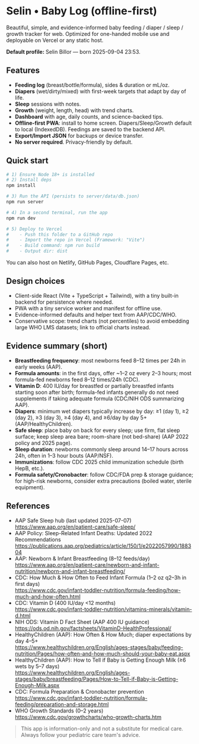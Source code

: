 
# Selin • Baby Log (offline-first)
Beautiful, simple, and evidence-informed baby feeding / diaper / sleep / growth tracker for web. Optimized for one-handed mobile use and deployable on Vercel or any static host.

**Default profile:** Selin Billor — born 2025-09-04 23:53.

## Features
- **Feeding log** (breast/bottle/formula), sides & duration or mL/oz.
- **Diapers** (wet/dirty/mixed) with first-week targets that adapt by day of life.
- **Sleep** sessions with notes.
- **Growth** (weight, length, head) with trend charts.
- **Dashboard** with age, daily counts, and science-backed tips.
- **Offline-first PWA**: install to home screen. Diapers/Sleep/Growth default to local (IndexedDB). Feedings are saved to the backend API.
- **Export/Import JSON** for backups or device transfer.
- **No server required**. Privacy-friendly by default.

## Quick start
```bash
# 1) Ensure Node 18+ is installed
# 2) Install deps
npm install

# 3) Run the API (persists to server/data/db.json)
npm run server

# 4) In a second terminal, run the app
npm run dev

# 5) Deploy to Vercel
#    - Push this folder to a GitHub repo
#    - Import the repo in Vercel (Framework: "Vite")
#    - Build command: npm run build
#    - Output dir: dist
```
You can also host on Netlify, GitHub Pages, Cloudflare Pages, etc.

## Design choices
- Client-side React (Vite + TypeScript + Tailwind), with a tiny built-in backend for persistence where needed.
- PWA with a tiny service worker and manifest for offline use.
- Evidence-informed defaults and helper text from AAP/CDC/WHO.
- Conservative scope: trend charts (not percentiles) to avoid embedding large WHO LMS datasets; link to official charts instead.

## Evidence summary (short)
- **Breastfeeding frequency**: most newborns feed 8–12 times per 24h in early weeks (AAP).  
- **Formula amounts**: in the first days, offer ~1–2 oz every 2–3 hours; most formula-fed newborns feed 8–12 times/24h (CDC).  
- **Vitamin D**: 400 IU/day for breastfed or partially breastfed infants starting soon after birth; formula-fed infants generally do not need supplements if taking adequate formula (CDC/NIH ODS summarizing AAP).  
- **Diapers**: minimum wet diapers typically increase by day: ≥1 (day 1), ≥2 (day 2), ≥3 (day 3), ≥4 (day 4), and ≥6/day by day 5+ (AAP/HealthyChildren).  
- **Safe sleep**: place baby on back for every sleep; use firm, flat sleep surface; keep sleep area bare; room-share (not bed-share) (AAP 2022 policy and 2025 page).  
- **Sleep duration**: newborns commonly sleep around 14–17 hours across 24h, often in 1–3 hour bouts (AAP/NSF).  
- **Immunizations**: follow CDC 2025 child immunization schedule (birth HepB, etc.).  
- **Formula safety/Cronobacter**: follow CDC/FDA prep & storage guidance; for high-risk newborns, consider extra precautions (boiled water, sterile equipment).

## References
- AAP Safe Sleep hub (last updated 2025-07-07)  
  https://www.aap.org/en/patient-care/safe-sleep/
- AAP Policy: Sleep-Related Infant Deaths: Updated 2022 Recommendations  
  https://publications.aap.org/pediatrics/article/150/1/e2022057990/188304
- AAP: Newborn & Infant Breastfeeding (8–12 feeds/day)  
  https://www.aap.org/en/patient-care/newborn-and-infant-nutrition/newborn-and-infant-breastfeeding/
- CDC: How Much & How Often to Feed Infant Formula (1–2 oz q2–3h in first days)  
  https://www.cdc.gov/infant-toddler-nutrition/formula-feeding/how-much-and-how-often.html
- CDC: Vitamin D (400 IU/day <12 months)  
  https://www.cdc.gov/infant-toddler-nutrition/vitamins-minerals/vitamin-d.html
- NIH ODS: Vitamin D Fact Sheet (AAP 400 IU guidance)  
  https://ods.od.nih.gov/factsheets/VitaminD-HealthProfessional/
- HealthyChildren (AAP): How Often & How Much; diaper expectations by day 4–5+  
  https://www.healthychildren.org/English/ages-stages/baby/feeding-nutrition/Pages/how-often-and-how-much-should-your-baby-eat.aspx
- HealthyChildren (AAP): How to Tell if Baby is Getting Enough Milk (≥6 wets by 5–7 days)  
  https://www.healthychildren.org/English/ages-stages/baby/breastfeeding/Pages/How-to-Tell-if-Baby-is-Getting-Enough-Milk.aspx
- CDC: Formula Preparation & Cronobacter prevention  
  https://www.cdc.gov/infant-toddler-nutrition/formula-feeding/preparation-and-storage.html
- WHO Growth Standards (0–2 years)  
  https://www.cdc.gov/growthcharts/who-growth-charts.htm

> This app is information-only and not a substitute for medical care. Always follow your pediatric care team's advice.
